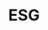 ---
title: ESG
pageTitle: Environmental, Social & Governance
prefix_section: true
layout: "article-page"
visible_on_homepage: true
---